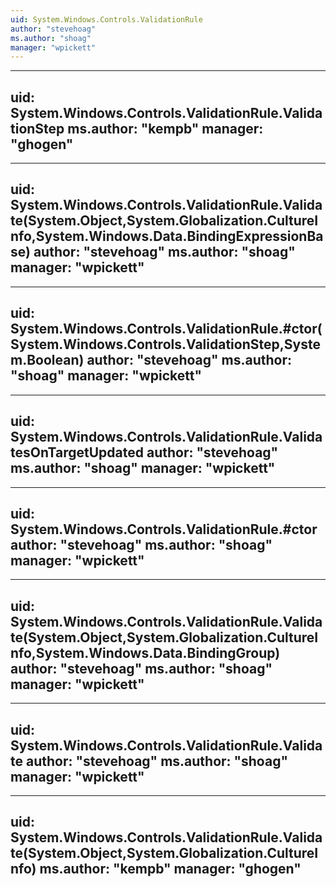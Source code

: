 ```yaml
---
uid: System.Windows.Controls.ValidationRule
author: "stevehoag"
ms.author: "shoag"
manager: "wpickett"
---
```


---
uid: System.Windows.Controls.ValidationRule.ValidationStep
ms.author: "kempb"
manager: "ghogen"
---

---
uid: System.Windows.Controls.ValidationRule.Validate(System.Object,System.Globalization.CultureInfo,System.Windows.Data.BindingExpressionBase)
author: "stevehoag"
ms.author: "shoag"
manager: "wpickett"
---

---
uid: System.Windows.Controls.ValidationRule.#ctor(System.Windows.Controls.ValidationStep,System.Boolean)
author: "stevehoag"
ms.author: "shoag"
manager: "wpickett"
---

---
uid: System.Windows.Controls.ValidationRule.ValidatesOnTargetUpdated
author: "stevehoag"
ms.author: "shoag"
manager: "wpickett"
---

---
uid: System.Windows.Controls.ValidationRule.#ctor
author: "stevehoag"
ms.author: "shoag"
manager: "wpickett"
---

---
uid: System.Windows.Controls.ValidationRule.Validate(System.Object,System.Globalization.CultureInfo,System.Windows.Data.BindingGroup)
author: "stevehoag"
ms.author: "shoag"
manager: "wpickett"
---

---
uid: System.Windows.Controls.ValidationRule.Validate
author: "stevehoag"
ms.author: "shoag"
manager: "wpickett"
---

---
uid: System.Windows.Controls.ValidationRule.Validate(System.Object,System.Globalization.CultureInfo)
ms.author: "kempb"
manager: "ghogen"
---
